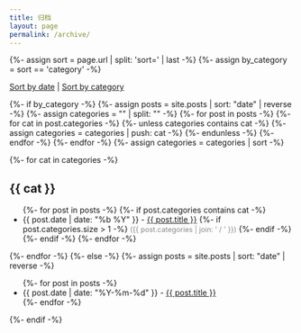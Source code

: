 ```yaml
---
title: 归档
layout: page
permalink: /archive/
---
```


{%- assign sort = page.url | split: 'sort=' | last -%}
{%- assign by_category = sort == 'category' -%}

<p>
  <a href="/archive/">Sort by date</a> | 
  <a href="/archive/?sort=category">Sort by category</a>
</p>

{%- if by_category -%}
  {%- assign posts = site.posts | sort: "date" | reverse -%}
  {%- assign categories = "" | split: "" -%}
  {%- for post in posts -%}
    {%- for cat in post.categories -%}
      {%- unless categories contains cat -%}
        {%- assign categories = categories | push: cat -%}
      {%- endunless -%}
    {%- endfor -%}
  {%- endfor -%}
  {%- assign categories = categories | sort -%}

  {%- for cat in categories -%}
    <h2>{{ cat }}</h2>
    <ul>
      {%- for post in posts -%}
        {%- if post.categories contains cat -%}
          <li>
            {{ post.date | date: "%b %Y" }} -
            <a href="{{ post.url | relative_url }}">{{ post.title }}</a>
            {%- if post.categories.size > 1 -%}
              <span style="font-size:0.9em;color:#888;">({{ post.categories | join: ' / ' }})</span>
            {%- endif -%}
          </li>
        {%- endif -%}
      {%- endfor -%}
    </ul>
  {%- endfor -%}
{%- else -%}
  {%- assign posts = site.posts | sort: "date" | reverse -%}
  <ul>
    {%- for post in posts -%}
      <li>
        {{ post.date | date: "%Y-%m-%d" }} -
        <a href="{{ post.url | relative_url }}">{{ post.title }}</a>
      </li>
    {%- endfor -%}
  </ul>
{%- endif -%} 